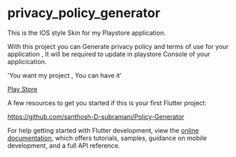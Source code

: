 # privacy_policy_generator

This is the IOS style Skin for my Playstore application.

With this project you can Generate privacy policy and terms of use for your application , It will be required to update in playstore Console of your applicication.

'You want my project , You can have it'

<a href="https://play.google.com/store/apps/details?id=com.privacy.policy.LS" class="button googleplay left">Play Store</a>

A few resources to get you started if this is your first Flutter project:

https://github.com/santhosh-D-subramani/Policy-Generator

For help getting started with Flutter development, view the
[online documentation](https://docs.flutter.dev/), which offers tutorials,
samples, guidance on mobile development, and a full API reference.
